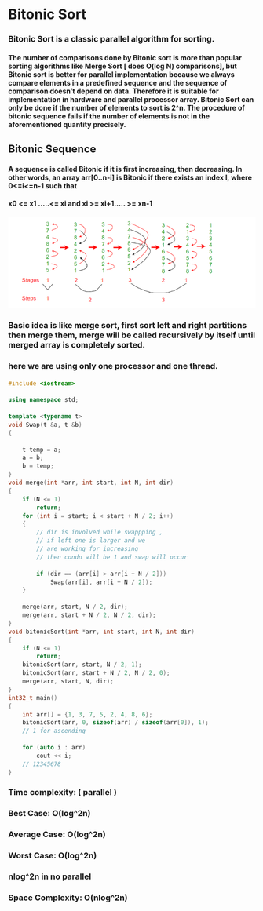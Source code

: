 # Bitonic Sort
### Bitonic Sort is a classic parallel algorithm for sorting. 

#### The number of comparisons done by Bitonic sort is more than popular sorting algorithms like Merge Sort [ does O(log N) comparisons], but Bitonic sort is better for parallel implementation because we always compare elements in a predefined sequence and the sequence of comparison doesn’t depend on data. Therefore it is suitable for implementation in hardware and parallel processor array. Bitonic Sort can only be done if the number of elements to sort is 2^n. The procedure of bitonic sequence fails if the number of elements is not in the aforementioned quantity precisely.

## Bitonic Sequence
#### A sequence is called Bitonic if it is first increasing, then decreasing. In other words, an array arr[0..n-i] is  Bitonic if there exists an index I, where 0<=i<=n-1 such that  

#### x0 <= x1 …..<= xi  and  xi >= xi+1….. >= xn-1 

![Alt text](image1.png)

### Basic idea is like merge sort, first sort left and right partitions then merge them, merge will be called recursively by itself until merged array is completely sorted.

### here we are using only one processor and one thread.
```C++
#include <iostream>

using namespace std;

template <typename t>
void Swap(t &a, t &b)
{

    t temp = a;
    a = b;
    b = temp;
}
void merge(int *arr, int start, int N, int dir)
{
    if (N <= 1)
        return;
    for (int i = start; i < start + N / 2; i++)
    {
        // dir is involved while swappping ,
        // if left one is larger and we
        // are working for increasing
        // then condn will be 1 and swap will occur

        if (dir == (arr[i] > arr[i + N / 2]))
            Swap(arr[i], arr[i + N / 2]);
    }

    merge(arr, start, N / 2, dir);
    merge(arr, start + N / 2, N / 2, dir);
}
void bitonicSort(int *arr, int start, int N, int dir)
{
    if (N <= 1)
        return;
    bitonicSort(arr, start, N / 2, 1);
    bitonicSort(arr, start + N / 2, N / 2, 0);
    merge(arr, start, N, dir);
}
int32_t main()
{
    int arr[] = {1, 3, 7, 5, 2, 4, 8, 6};
    bitonicSort(arr, 0, sizeof(arr) / sizeof(arr[0]), 1);
    // 1 for ascending

    for (auto i : arr)
        cout << i;
    // 12345678
}


```


### Time complexity: ( parallel )
### Best Case: O(log^2n)
### Average Case: O(log^2n)
### Worst Case: O(log^2n)
### nlog^2n in no parallel
### Space Complexity: O(nlog^2n)

